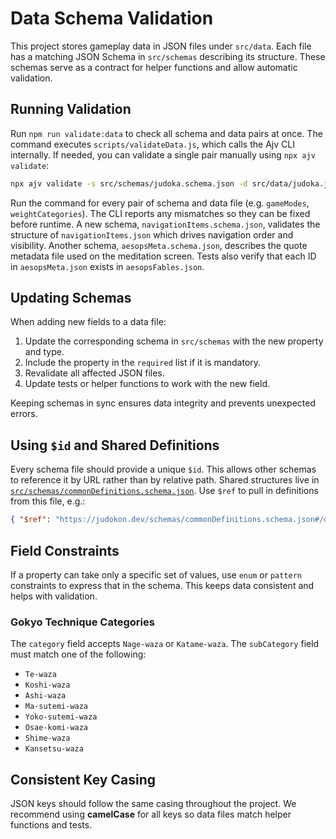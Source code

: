 # Data Schema Validation

This project stores gameplay data in JSON files under `src/data`. Each file has a matching JSON Schema in `src/schemas` describing its structure. These schemas serve as a contract for helper functions and allow automatic validation.

## Running Validation

Run `npm run validate:data` to check all schema and data pairs at once. The command executes `scripts/validateData.js`, which calls the Ajv CLI internally. If needed, you can validate a single pair manually using `npx ajv validate`:

```bash
npx ajv validate -s src/schemas/judoka.schema.json -d src/data/judoka.json
```

Run the command for every pair of schema and data file (e.g. `gameModes`, `weightCategories`). The CLI reports any mismatches so they can be fixed before runtime. A new schema, `navigationItems.schema.json`, validates the structure of `navigationItems.json` which drives navigation order and visibility. Another schema, `aesopsMeta.schema.json`, describes the quote metadata file used on the meditation screen. Tests also verify that each ID in `aesopsMeta.json` exists in `aesopsFables.json`.

## Updating Schemas

When adding new fields to a data file:

1. Update the corresponding schema in `src/schemas` with the new property and type.
2. Include the property in the `required` list if it is mandatory.
3. Revalidate all affected JSON files.
4. Update tests or helper functions to work with the new field.

Keeping schemas in sync ensures data integrity and prevents unexpected errors.

## Using `$id` and Shared Definitions

Every schema file should provide a unique `$id`. This allows other schemas to
reference it by URL rather than by relative path. Shared structures live in
[`src/schemas/commonDefinitions.schema.json`](../../src/schemas/commonDefinitions.schema.json).
Use `$ref` to pull in definitions from this file, e.g.:

```json
{ "$ref": "https://judokon.dev/schemas/commonDefinitions.schema.json#/definitions/Stats" }
```

## Field Constraints

If a property can take only a specific set of values, use `enum` or `pattern`
constraints to express that in the schema. This keeps data consistent and helps
with validation.
### Gokyo Technique Categories

The `category` field accepts `Nage-waza` or `Katame-waza`. The `subCategory` field must match one of the following:

- `Te-waza`
- `Koshi-waza`
- `Ashi-waza`
- `Ma-sutemi-waza`
- `Yoko-sutemi-waza`
- `Osae-komi-waza`
- `Shime-waza`
- `Kansetsu-waza`


## Consistent Key Casing

JSON keys should follow the same casing throughout the project. We recommend
using **camelCase** for all keys so data files match helper functions and tests.
